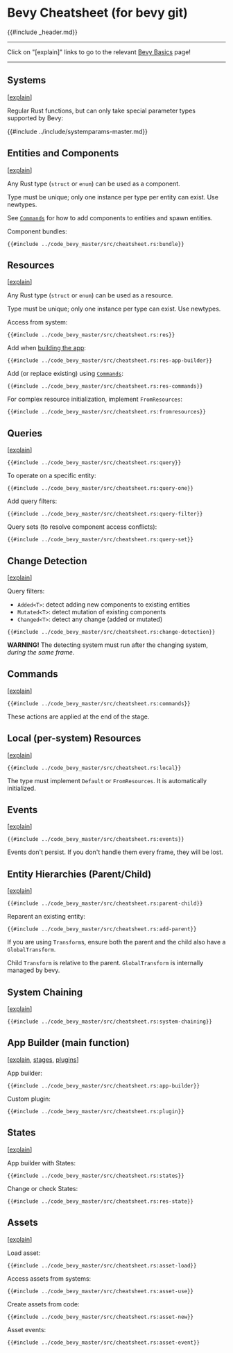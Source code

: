 # Bevy Cheatsheet (for bevy git)

{{#include _header.md}}

---

Click on "[explain]" links to go to the relevant [Bevy Basics](../basics/_index.md) page!

---

## Systems

[[explain](../basics/systems.md)]

Regular Rust functions, but can only take special parameter types supported by Bevy:

{{#include ../include/systemparams-master.md}}

## Entities and Components

[[explain](../basics/ec.md)]

Any Rust type (`struct` or `enum`) can be used as a component.

Type must be unique; only one instance per type per entity can exist. Use newtypes.

See [`Commands`](#commands) for how to add components to entities and spawn entities.

Component bundles:

```rust,no_run,noplayground
{{#include ../code_bevy_master/src/cheatsheet.rs:bundle}}
```

## Resources

[[explain](../basics/res.md)]

Any Rust type (`struct` or `enum`) can be used as a resource.

Type must be unique; only one instance per type can exist. Use newtypes.

Access from system:

```rust,no_run,noplayground
{{#include ../code_bevy_master/src/cheatsheet.rs:res}}
```

Add when [building the app](#app-builder-main-function):

```rust,no_run,noplayground
{{#include ../code_bevy_master/src/cheatsheet.rs:res-app-builder}}
```

Add (or replace existing) using [`Commands`](#commands):

```rust,no_run,noplayground
{{#include ../code_bevy_master/src/cheatsheet.rs:res-commands}}
```

For complex resource initialization, implement `FromResources`:

```rust,no_run,noplayground
{{#include ../code_bevy_master/src/cheatsheet.rs:fromresources}}
```

## Queries

[[explain](../basics/queries.md)]

```rust,no_run,noplayground
{{#include ../code_bevy_master/src/cheatsheet.rs:query}}
```

To operate on a specific entity:

```rust,no_run,noplayground
{{#include ../code_bevy_master/src/cheatsheet.rs:query-one}}
```

Add query filters:

```rust,no_run,noplayground
{{#include ../code_bevy_master/src/cheatsheet.rs:query-filter}}
```

Query sets (to resolve component access conflicts):

```rust,no_run,noplayground
{{#include ../code_bevy_master/src/cheatsheet.rs:query-set}}
```

## Change Detection

[[explain](../basics/change-detection.md)]

Query filters:
 - `Added<T>`: detect adding new components to existing entities
 - `Mutated<T>`: detect mutation of existing components
 - `Changed<T>`: detect any change (added or mutated)

```rust,no_run,noplayground
{{#include ../code_bevy_master/src/cheatsheet.rs:change-detection}}
```

**WARNING!** The detecting system must run after the changing system, *during the same frame*.

## Commands

[[explain](../basics/commands.md)]

```rust,no_run,noplayground
{{#include ../code_bevy_master/src/cheatsheet.rs:commands}}
```

These actions are applied at the end of the stage.

## Local (per-system) Resources

[[explain](../basics/local.md)]

```rust,no_run,noplayground
{{#include ../code_bevy_master/src/cheatsheet.rs:local}}
```

The type must implement `Default` or `FromResources`. It is automatically initialized.

## Events

[[explain](../basics/events.md)]

```rust,no_run,noplayground
{{#include ../code_bevy_master/src/cheatsheet.rs:events}}
```

Events don't persist. If you don't handle them every frame, they will be lost.

## Entity Hierarchies (Parent/Child)

[[explain](../basics/parent-child.md)]

```rust,no_run,noplayground
{{#include ../code_bevy_master/src/cheatsheet.rs:parent-child}}
```

Reparent an existing entity:

```rust,no_run,noplayground
{{#include ../code_bevy_master/src/cheatsheet.rs:add-parent}}
```

If you are using `Transform`s, ensure both the parent and the child also have a `GlobalTransform`.

Child `Transform` is relative to the parent. `GlobalTransform` is internally managed by bevy.

## System Chaining

[[explain](../basics/system-chaining.md)]

```rust,no_run,noplayground
{{#include ../code_bevy_master/src/cheatsheet.rs:system-chaining}}
```

## App Builder (main function)

[[explain](../basics/app-builder.md), [stages](../basics/stages.md), [plugins](../basics/plugins.md)]

App builder:

```rust,no_run,noplayground
{{#include ../code_bevy_master/src/cheatsheet.rs:app-builder}}
```

Custom plugin:

```rust,no_run,noplayground
{{#include ../code_bevy_master/src/cheatsheet.rs:plugin}}
```

## States

[[explain](../basics/states.md)]

App builder with States:

```rust,no_run,noplayground
{{#include ../code_bevy_master/src/cheatsheet.rs:states}}
```

Change or check States:

```rust,no_run,noplayground
{{#include ../code_bevy_master/src/cheatsheet.rs:res-state}}
```

## Assets

[[explain](../basics/assets.md)]

Load asset:

```rust,no_run,noplayground
{{#include ../code_bevy_master/src/cheatsheet.rs:asset-load}}
```

Access assets from systems:

```rust,no_run,noplayground
{{#include ../code_bevy_master/src/cheatsheet.rs:asset-use}}
```

Create assets from code:

```rust,no_run,noplayground
{{#include ../code_bevy_master/src/cheatsheet.rs:asset-new}}
```

Asset events:

```rust,no_run,noplayground
{{#include ../code_bevy_master/src/cheatsheet.rs:asset-event}}
```
